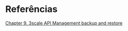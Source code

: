 
# Referências

[Chapter 9. 3scale API Management backup and restore](https://access.redhat.com/documentation/en-us/red_hat_3scale_api_management/2.14/html/operating_red_hat_3scale_api_management/threescale-backup-restore)

